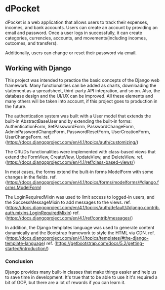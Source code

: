 
# dPocket

dPocket is a web application that allows users to track their expenses, incomes, and bank accounts. Users can create an account by providing an email and password. Once a user logs in successfully, it can create categories, currencies, accounts, and movements(including incomes, outcomes, and transfers).

Additionally, users can change or reset their password via email.

## Working with Django

This project was intended to practice the basic concepts of the Django web framework. Many functionalities can be added as charts, downloading the statement as a spreadsheet, third-party API integration, and so on. Also, the database design and the UI/UX can be improved. All these elements and many others will be taken into account, if this project goes to production in the future.

The authentication system was built with a User model that extends the built-in AbstractBaseUser and by extending the built-in forms: AuthenticationForm, SetPasswordForm, PasswordChangeForm, AdminPasswordChangeForm, PasswordResetForm, UserCreationForm, UserChangeForm.
ref. (https://docs.djangoproject.com/en/4.1/topics/auth/customizing/)

The CRUDs functionalities were implemented with class-based views that extend the FormView, CreateView, UpdateView, and DeleteView. 
ref. (https://docs.djangoproject.com/en/4.1/ref/class-based-views/)


In most cases, the forms extend the built-in forms ModelForm with some changes in the fields.
ref. (https://docs.djangoproject.com/en/4.1/topics/forms/modelforms/#django.forms.ModelForm)

The LoginRequiredMixin was used to limit access to logged-in users, and the SuccessMessageMixin to add messages to the views.
ref. (https://docs.djangoproject.com/en/4.1/topics/auth/default/#django.contrib.auth.mixins.LoginRequiredMixin)
ref. (https://docs.djangoproject.com/en/4.1/ref/contrib/messages/)

In addition, the Django templates language was used to generate content dynamically and the Bootstrap framework to style the HTML via CDN.
ref. (https://docs.djangoproject.com/en/4.1/topics/templates/#the-django-template-language)
ref. (https://getbootstrap.com/docs/5.2/getting-started/introduction/)

### Conclusion

Django provides many built-in classes that make things easier and help us to save time in development. It's true that to be able to use it it's required a bit of OOP, but there are a lot of rewards if you can learn it. 